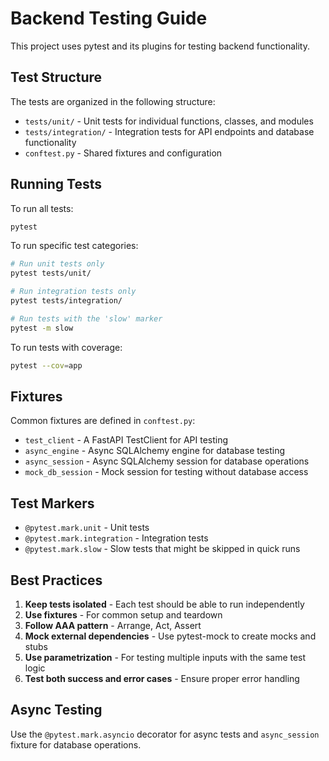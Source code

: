 # Backend Testing Guide

This project uses pytest and its plugins for testing backend functionality.

## Test Structure

The tests are organized in the following structure:

- `tests/unit/` - Unit tests for individual functions, classes, and modules
- `tests/integration/` - Integration tests for API endpoints and database functionality
- `conftest.py` - Shared fixtures and configuration

## Running Tests

To run all tests:
```bash
pytest
```

To run specific test categories:
```bash
# Run unit tests only
pytest tests/unit/

# Run integration tests only
pytest tests/integration/

# Run tests with the 'slow' marker
pytest -m slow
```

To run tests with coverage:
```bash
pytest --cov=app
```

## Fixtures

Common fixtures are defined in `conftest.py`:

- `test_client` - A FastAPI TestClient for API testing
- `async_engine` - Async SQLAlchemy engine for database testing
- `async_session` - Async SQLAlchemy session for database operations
- `mock_db_session` - Mock session for testing without database access

## Test Markers

- `@pytest.mark.unit` - Unit tests
- `@pytest.mark.integration` - Integration tests
- `@pytest.mark.slow` - Slow tests that might be skipped in quick runs

## Best Practices

1. **Keep tests isolated** - Each test should be able to run independently
2. **Use fixtures** - For common setup and teardown
3. **Follow AAA pattern** - Arrange, Act, Assert
4. **Mock external dependencies** - Use pytest-mock to create mocks and stubs
5. **Use parametrization** - For testing multiple inputs with the same test logic
6. **Test both success and error cases** - Ensure proper error handling

## Async Testing

Use the `@pytest.mark.asyncio` decorator for async tests and `async_session` fixture for database operations.
